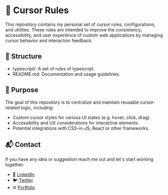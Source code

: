 # 🎯 Cursor Rules
This repository contains my personal set of cursor rules, configurations, and utilities. These rules are intended to improve the consistency, accessibility, and user experience of custom web applications by managing cursor behavior and interaction feedback.

## 📁 Structure
- typescript/: A set of rules of typescript.
- README.md: Documentation and usage guidelines.

## 🚀 Purpose
The goal of this repository is to centralize and maintain reusable cursor-related logic, including:

- Custom cursor styles for various UI states (e.g. hover, click, drag).
- Accessibility and UX considerations for interactive elements.
- Potential integrations with CSS-in-JS, React or other frameworks.

## 📬 Contact

If you have any idea or suggestion reach me out and let's start working together:

- 💼 [LinkedIn](https://www.linkedin.com/in/juandelossantosdeveloper/)
- 🐦 [Twitter](https://x.com/JuanDls01)
- 🌐 [Portfolio](https://juanidls.dev)

